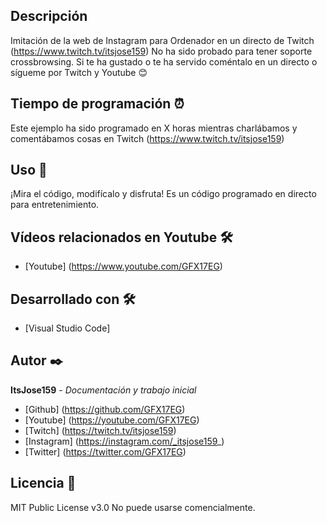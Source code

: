 ## Descripción
Imitación de la web de Instagram para Ordenador en un directo de Twitch (https://www.twitch.tv/itsjose159)
No ha sido probado para tener soporte crossbrowsing.
Si te ha gustado o te ha servido coméntalo en un directo o sígueme por Twitch y Youtube 😊

## Tiempo de programación ⏰
Este ejemplo ha sido programado en X horas mientras charlábamos y comentábamos cosas en Twitch (https://www.twitch.tv/itsjose159)

## Uso 🚀
¡Mira el código, modifícalo y disfruta!
Es un código programado en directo para entretenimiento.

## Vídeos relacionados en Youtube 🛠️

* [Youtube] (https://www.youtube.com/GFX17EG)

## Desarrollado con 🛠️

* [Visual Studio Code]

## Autor ✒️
**ItsJose159** - *Documentación y trabajo inicial*
* [Github] (https://github.com/GFX17EG)
* [Youtube] (https://youtube.com/GFX17EG)
* [Twitch] (https://twitch.tv/itsjose159)
* [Instagram] (https://instagram.com/_itsjose159_)
* [Twitter] (https://twitter.com/GFX17EG)

## Licencia 📄
MIT Public License v3.0
No puede usarse comencialmente.